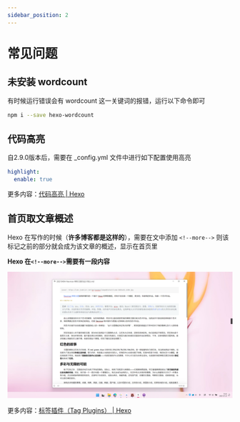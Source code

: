 ```yaml
---
sidebar_position: 2
---
```


# 常见问题

## 未安装 wordcount

有时候运行错误会有 wordcount 这一关键词的报错，运行以下命令即可

```sh
npm i --save hexo-wordcount
```

## 代码高亮

自2.9.0版本后，需要在 _config.yml 文件中进行如下配置使用高亮

```yaml
highlight:
  enable: true
```

更多内容：[代码高亮 | Hexo](https://hexo.io/zh-cn/docs/syntax-highlight#Highlight-js)

## 首页取文章概述

Hexo 在写作的时候（**许多博客都是这样的**），需要在文中添加 `<!--more-->` 则该标记之前的部分就会成为该文章的概述，显示在首页里

**Hexo 在`<!--more-->`需要有一段内容**

![image-20210721115403445](faq/image-20210721115403445.png)

更多内容：[标签插件（Tag Plugins） | Hexo](https://hexo.io/zh-cn/docs/tag-plugins#文章摘要和截断)

